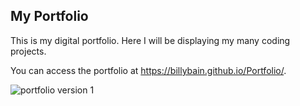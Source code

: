 ## My Portfolio

This is my digital portfolio. Here I will be displaying my many coding projects. 

 You can access the portfolio at https://billybain.github.io/Portfolio/. 
 
 ![portfolio version 1](https://user-images.githubusercontent.com/100814286/161406750-4d079b3c-2875-4910-a664-dfe96bc9bdc8.png)
